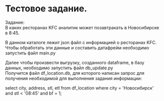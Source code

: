 # Тестовое задание.

Задание:  
В каких ресторанах KFC аналитик может позавтракать в Новосибирске в 8:45.  

В данном каталоге лежит json файл с информацией о ресторанах KFC.  
Чтобы обработать эти данные и составить датафрейм необходимо запустить файл main.py

Далее чтобы произвести выгрузку, созданного dataframe, в базу данных, необходимо запустить файл db_update.py  
Получится файл df_location.db, для которого написан запрос для получения необходимой для выполнения задания информации:


select
    city, address, stl, etl
from
    df_location
where
    city = 'Новосибирск' and stl < '08:45' and bf = 1;

